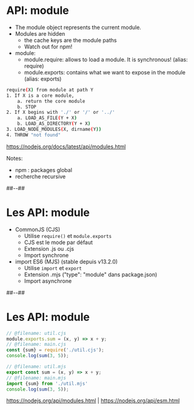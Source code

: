 # API: module

* The module object represents the current module.
* Modules are hidden
  * the cache keys are the module paths
  * Watch out for npm!
* module:
  * module.require: allows to load a module. It is synchronous! (alias: require)
  * module.exports: contains what we want to expose in the module (alias: exports)

```bash
require(X) from module at path Y
1. If X is a core module,
    a. return the core module
    b. STOP
2. If X begins with './' or '/' or '../'
    a. LOAD_AS_FILE(Y + X)
    b. LOAD_AS_DIRECTORY(Y + X)
3. LOAD_NODE_MODULES(X, dirname(Y))
4. THROW "not found"
```

https://nodejs.org/docs/latest/api/modules.html
<!-- .element: class="credits" -->

Notes:
- npm : packages global
- recherche recursive

##--##

# Les API: module

* CommonJS (CJS)
    * Utilise `require()` et `module.exports`
    * CJS est le mode par défaut
    * Extension .js ou .cjs
    * Import synchrone
* import ES6 (MJS) (stable depuis v13.2.0)
    * Utilise `import` et `export`
    * Extension .mjs ("type": "module" dans package.json)
    * Import asynchrone

##--##
<!-- .element: class="with-code" -->

# Les API: module

```javascript
// @filename: util.cjs
module.exports.sum = (x, y) => x + y;
// @filename: main.cjs
const {sum} = require('./util.cjs');
console.log(sum(3, 5));
```

```javascript
// @filename: util.mjs
export const sum = (x, y) => x + y;
// @filename: main.mjs
import {sum} from './util.mjs'
console.log(sum(3, 5));
```

https://nodejs.org/api/modules.html |
https://nodejs.org/api/esm.html
<!-- .element: class="credits" -->
